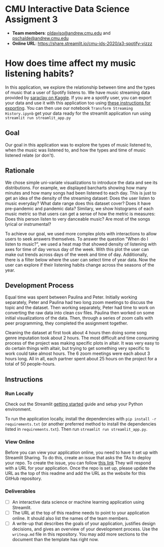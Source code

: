 # CMU Interactive Data Science Assigment 3

* **Team members**: pldaviso@andrew.cmu.edu and pschalde@andrew.cmu.edu
* **Online URL**: https://share.streamlit.io/cmu-ids-2020/a3-spotify-vizzz

# How does time affect my music listening habits?
In this application, we explore the relationship between time and the types of music that a user of Spotify listens to.  We have music streaming data provided by [saraclay on Kaggle](https://www.kaggle.com/saraclay/my-spotify-streaming-history).  If you are a spotify user, you can export your data and use it with this application too using [these instructions for exporting](https://www.spotify.com/ca-en/account/privacy/).  You can then use our notebook `Transform Streaming History.ipynb` get your data ready for the streamlit application run using `streamlit run streamlit_app.py`

## Goal
Our goal in this application was to explore the types of music listened to, when the music was listened to, and how the types and time of music listened relate (or don't).


## Rationale

We chose simple uni-variate visualizations to introduce the data and see its distributions. For example, we displayed barcharts showing how many minutes and how many songs had been listened to each day.  This is just to get an idea of the density of the streaming dataset: Does the user listen to music everyday? What date range does this dataset cover? Does it have pre-pandemic and pandemic data?  Similary, we show histograms of each music metric so that users can get a sense of how the metric is measures: Does this person listen to very danceable music? Are most of the songs lyrical or instrumental?

To achieve our goal, we used more complex plots with interactions to allow users to seek answers themselves.  To answer the question "When do I listen to music?", we used a heat map that showed density of listening with axes for time of day versus day of the week.  With this plot the user can make out trends across days of the week and time of day.  Additionally, there is a filter below where the user can select time of year data.  Now the user can explore if their listening habits change across the seasons of the year.


## Development Process

Equal time was spent between Paulina and Peter.  Initially working separately, Peter and Paulina had two long zoom meetings to discuss the topic and the dataset.  Then working separately, Peter had time to work on converting the raw data into clean csv files.  Paulina then worked on some initial visualizations of the data.  Then, through a series of zoom calls with peer programming, they completed the assignment together.

Cleaning the dataset at first took about 4 hours then doing some song genre imputation took about 2 hours.  The most difficult and time consuming process of the project was making specific plots in altair.  It was very easy to do certain things with altair, but trying to get something very specific to work could take almost hours.  The 6 zoom meetings were each about 3 hours long.  All in all, each partner spent about 25 hours on the project for a total of 50 people-hours.

## Instructions

### Run Locally

Check out the Streamlit [getting started](https://docs.streamlit.io/en/stable/getting_started.html) guide and setup your Python environment.

To run the application locally, install the dependencies with `pip install -r requirements.txt` (or another preferred method to install the dependencies listed in `requirements.txt`). Then run `streamlit run streamlit_app.py`.

### View Online

Before you can view your application online, you need to have it set up with Streamlit Sharing. To do this, create an issue that asks the TAs to deploy your repo. To create the issue, you can follow [this link](../../issues/new?body=Dear+TAs%2C+please+add+our+repo+to+Streamlit+sharing+and+then+respond+to+this+issue+with+the+URL+to+the+deployed+application.&title=Setup+Streamlit+sharing&assignees=aditya5558,kunalkhadilkar,erbmoth) They will respond with a URL for your application. Once the repo is set up, please update the URL as the top of this readme and add the URL as the website for this GitHub repository.

### Deliverables

- [ ] An interactive data science or machine learning application using Streamlit.
- [ ] The URL at the top of this readme needs to point to your application online. It should also list the names of the team members. 
- [ ] A write-up that describes the goals of your application, justifies design decisions, and gives an overview of your development process. Use the `writeup.md` file in this repository. You may add more sections to the document than the template has right now.
